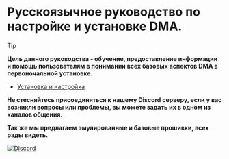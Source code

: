# Русскоязычное руководство по настройке и установке DMA.

> [!TIP]
>  **Цель данного руководства - обучение, предоставление информации и помощь пользователям в понимании всех базовых аспектов DMA в первоночальной установке.**

- [Установка и настройка](https://github.com/def666s/RU-DMA-GUIDE/tree/main/%D0%A3%D1%81%D1%82%D0%B0%D0%BD%D0%BE%D0%B2%D0%BA%D0%B0)

**Не стесняйтесь присоединяться к нашему Discord серверу, если у вас возникли вопросы или проблемы, вы можете задать их в одном из каналов общения.**

**Так же мы предлагаем эмулированные и базовые прошивки, всех рады видеть.**

[![Discord](https://i.imgur.com/t6Zhw5K.png)](https://discord.gg/datadistrictdma)
